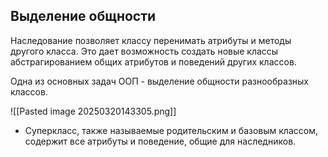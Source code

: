 

## Выделение общности


Наследование позволяет классу перенимать атрибуты и методы другого класса. Это дает возможность создать новые классы абстрагированием общих атрибутов и поведений других классов.

Одна из основных задач ООП - выделение общности разнообразных классов. 

![[Pasted image 20250320143305.png]]

- Суперкласс, также называемые родительским и базовым классом, содержит все атрибуты и поведение, общие для наследников. 